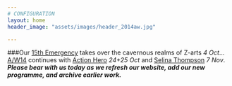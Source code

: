 ```yaml
---
# CONFIGURATION
layout: home
header_image: "assets/images/header_2014aw.jpg"

---
```

###Our [15th Emergency](/current/2014-emergency) takes over the cavernous realms of Z-arts *4 Oct*… [A/W14](/current/2014-autumnwinter) continues with [Action Hero](/current/2014-autumnwinter/actionhero) *24+25 Oct* and [Selina Thompson](/current/2014-autumnwinter/thompson) *7 Nov*.
***Please bear with us today as we refresh our website, add our new programme, and archive earlier work.***
